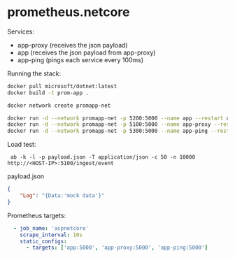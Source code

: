 # prometheus.netcore

Services:

* app-proxy (receives the json payload)
* app (receives the json payload from app-proxy)
* app-ping (pings each service every 100ms)

Running the stack:

```bash
docker pull microsoft/dotnet:latest
docker build -t prom-app .

docker network create promapp-net

docker run -d --network promapp-net -p 5200:5000 --name app --restart unless-stopped prom-app
docker run -d --network promapp-net -p 5100:5000 --name app-proxy --restart unless-stopped -e PROXY_FOR='http://app:5000' prom-app
docker run -d --network promapp-net -p 5300:5000 --name app-ping --restart unless-stopped -e PING_INTERVAL="100" -e PING_TARGETS='http://app:5000,http://app-proxy:5000' prom-app

```

Load test:

```
 ab -k -l -p payload.json -T application/json -c 50 -n 10000 http://<HOST-IP>:5100/ingest/event
```

payload.json

```json
{
	"Log": "{Data:'mock data'}"
}
```

Prometheus targets:

```yaml
  - job_name: 'aspnetcore'
    scrape_interval: 10s
    static_configs:
      - targets: ['app:5000', 'app-proxy:5000', 'app-ping:5000']
```
